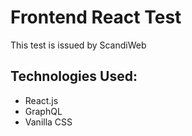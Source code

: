 # Frontend React Test

This test is issued by ScandiWeb

<h2>Technologies Used:</h2>
<ul>
    <li>React.js</li>
    <li>GraphQL</li>
    <li>Vanilla CSS</li>
</ul>